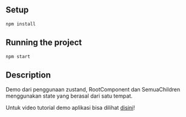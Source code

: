 ## Setup
```shell
npm install
```

## Running the project
```shell
npm start
```

## Description
Demo dari penggunaan zustand, RootComponent dan SemuaChildren menggunakan state yang berasal dari satu tempat.

Untuk video tutorial demo aplikasi bisa dilihat [disini](https://drive.google.com/file/d/1TkqyA2CySDMeSlzOFc8OAjOqFqRmpYd-/view?usp=sharing)!